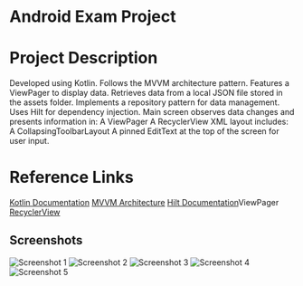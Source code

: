 # Android Exam Project

# Project Description
Developed using Kotlin.
Follows the MVVM architecture pattern.
Features a ViewPager to display data.
Retrieves data from a local JSON file stored in the assets folder.
Implements a repository pattern for data management.
Uses Hilt for dependency injection.
Main screen observes data changes and presents information in:
A ViewPager
A RecyclerView
XML layout includes:
A CollapsingToolbarLayout
A pinned EditText at the top of the screen for user input.
# Reference Links
[Kotlin Documentation](https://kotlinlang.org/docs/home.html)
[MVVM Architecture](https://developer.android.com/topic/architecture)
[Hilt Documentation](https://developer.android.com/training/dependency-injection/hilt-android)ViewPager
[RecyclerView](https://developer.android.com/develop/ui/views/layout/recyclerview)


## Screenshots

![Screenshot 1](https://github.com/umarismail/AndroidExam/blob/master/app/docs/screenshots/screenshot-1.png)
![Screenshot 2](https://github.com/umarismail/AndroidExam/blob/master/app/docs/screenshots/screenshot-2.png)
![Screenshot 3](https://github.com/umarismail/AndroidExam/blob/master/app/docs/screenshots/screenshot-3.png)
![Screenshot 4](https://github.com/umarismail/AndroidExam/blob/master/app/docs/screenshots/screenshot-4.png)
![Screenshot 5](https://github.com/umarismail/AndroidExam/blob/master/app/docs/screenshots/screenshot-5.png)
